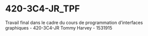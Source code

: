 # 420-3C4-JR_TPF
Travail final dans le cadre du cours de programmation d’interfaces graphiques - 420-3C4-JR 
Tommy Harvey - 1531915
